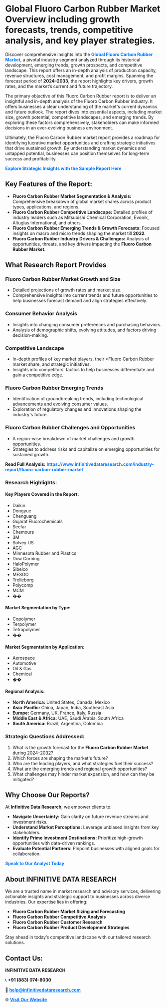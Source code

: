<h1>Global Fluoro Carbon Rubber Market Overview including growth forecasts, trends, competitive analysis, and key player strategies.</h1>
<p>
Discover comprehensive insights into the 
<a href="https://www.infinitivedataresearch.com/industry-report/fluoro-carbon-rubber-market" rel="dofollow" style="color: #007BFF; text-decoration: none;"><strong>Global Fluoro Carbon Rubber Market</strong></a>, a pivotal industry segment analyzed through its historical development, emerging trends, growth prospects, and competitive landscape. This report offers an in-depth analysis of production capacity, revenue structures, cost management, and profit margins. Spanning the forecast period of <strong>2024–2033</strong>, the report highlights key drivers, growth rates, and the market’s current and future trajectory.
</p>
<p>
The primary objective of this Fluoro Carbon Rubber report is to deliver an insightful and in-depth analysis of the Fluoro Carbon Rubber industry. It offers businesses a clear understanding of the market's current dynamics and future outlook. The report dives into essential aspects, including market size, growth potential, competitive landscapes, and emerging trends. By exploring these factors comprehensively, stakeholders can make informed decisions in an ever-evolving business environment.
</p>
<p>
Ultimately, the Fluoro Carbon Rubber market report provides a roadmap for identifying lucrative market opportunities and crafting strategic initiatives that drive sustained growth. By understanding market dynamics and untapped potential, businesses can position themselves for long-term success and profitability.
</p>
<p>
<a href="https://www.infinitivedataresearch.com/request-sample/reportId=109815" style="color: #007BFF; text-decoration: none;"><strong>Explore Strategic Insights with the Sample Report Here</strong></a>
</p>

<h2>Key Features of the Report:</h2>
<ul>
<li><strong>Fluoro Carbon Rubber Market Segmentation & Analysis:</strong> Comprehensive breakdown of global market shares across product types, applications, and regions.</li>
<li><strong>Fluoro Carbon Rubber Competitive Landscape:</strong> Detailed profiles of industry leaders such as Mitsubishi Chemical Corporation, Evonik, Altuglas International, and others.</li>
<li><strong>Fluoro Carbon Rubber Emerging Trends & Growth Forecasts:</strong> Focused insights on macro and micro trends shaping the market till <strong>2032</strong>.</li>
<li><strong>Fluoro Carbon Rubber Industry Drivers & Challenges:</strong> Analysis of opportunities, threats, and key drivers impacting the <strong>Fluoro Carbon Rubber Market</strong>.</li>
</ul>

<h2>What Research Report Provides</h2>
<h3>Fluoro Carbon Rubber Market Growth and Size</h3>
<ul>
<li>Detailed projections of growth rates and market size.</li>
<li>Comprehensive insights into current trends and future opportunities to help businesses forecast demand and align strategies effectively.</li>
</ul>

<h3>Consumer Behavior Analysis</h3>
<ul>
<li>Insights into changing consumer preferences and purchasing behaviors.</li>
<li>Analysis of demographic shifts, evolving attitudes, and factors driving decision-making.</li>
</ul>

<h3>Competitive Landscape</h3>
<ul>
<li>In-depth profiles of key market players, their >Fluoro Carbon Rubber market share, and strategic initiatives.</li>
<li>Insights into competitors' tactics to help businesses differentiate and gain a competitive edge.</li>
</ul>

<h3>Fluoro Carbon Rubber Emerging Trends</h3>
<ul>
<li>Identification of groundbreaking trends, including technological advancements and evolving consumer values.</li>
<li>Exploration of regulatory changes and innovations shaping the industry's future.</li>
</ul>

<h3>Fluoro Carbon Rubber Challenges and Opportunities</h3>
<ul>
<li>A region-wise breakdown of market challenges and growth opportunities.</li>
<li>Strategies to address risks and capitalize on emerging opportunities for sustained growth.</li>
</ul>
<p><strong>Read Full Analysis:</strong> <a href="https://www.infinitivedataresearch.com/industry-report/fluoro-carbon-rubber-market" rel="dofollow" style="color: #007BFF; text-decoration: none;"><strong>https://www.infinitivedataresearch.com/industry-report/fluoro-carbon-rubber-market</strong></a></p>
<h3>Research Highlights:</h3>
<h4>Key Players Covered in the Report:</h4>
<ul><li>Daikin</li><li>Dongyue</li><li>Chenguang</li><li>Gujarat Fluorochemicals</li><li>Seefar</li><li>Chemours</li><li>3M</li><li>Solvey US</li><li>AGC</li><li>Minnesota Rubber and Plastics</li><li>Dow Corning</li><li>HaloPolymer</li><li>Sibelco</li><li>MESGO</li><li>Trelleborg</li><li>Polycomp</li><li>MCM</li><li>��</li></ul>
<h4>Market Segmentation by Type:</h4>
<ul><li>Copolymer</li><li>Terpolymer</li><li>Tetrapolymer</li><li>��</li></ul>
<h4>Market Segmentation by Application:</h4>
<ul><li>Aerospace</li><li>Automotive</li><li>Oil &amp; Gas</li><li>Chemical</li><li>��</li></ul>

<h4>Regional Analysis:</h4>
<ul>
<li><strong>North America:</strong> United States, Canada, Mexico</li>
<li><strong>Asia-Pacific:</strong> China, Japan, India, Southeast Asia</li>
<li><strong>Europe:</strong> Germany, UK, France, Italy, Russia</li>
<li><strong>Middle East & Africa:</strong> UAE, Saudi Arabia, South Africa</li>
<li><strong>South America:</strong> Brazil, Argentina, Colombia</li>
</ul>

<h3>Strategic Questions Addressed:</h3>
<ol>
<li>What is the growth forecast for the <strong>Fluoro Carbon Rubber Market</strong> during 2024–2032?</li>
<li>Which forces are shaping the market's future?</li>
<li>Who are the leading players, and what strategies fuel their success?</li>
<li>What are the emerging trends and regional growth opportunities?</li>
<li>What challenges may hinder market expansion, and how can they be mitigated?</li>
</ol>

<h2>Why Choose Our Reports?</h2>
<p>At <strong>Infinitive Data Research</strong>, we empower clients to:</p>
<ul>
<li><strong>Navigate Uncertainty:</strong> Gain clarity on future revenue streams and investment risks.</li>
<li><strong>Understand Market Perceptions:</strong> Leverage unbiased insights from key stakeholders.</li>
<li><strong>Identify Prime Investment Destinations:</strong> Prioritize high-growth opportunities with data-driven rankings.</li>
<li><strong>Evaluate Potential Partners:</strong> Pinpoint businesses with aligned goals for collaboration.</li>
</ul>
<p><a href="https://www.infinitivedataresearch.com/industry-report/fluoro-carbon-rubber-market" rel="dofollow" style="color: #007BFF; text-decoration: none;"><strong>Speak to Our Analyst Today</strong></a></p>

<h2>About INFINITIVE DATA RESEARCH</h2>
<p>We are a trusted name in market research and advisory services, delivering actionable insights and strategic support to businesses across diverse industries. Our expertise lies in offering:</p>
<ul>
<li><strong>Fluoro Carbon Rubber Market Sizing and Forecasting</strong></li>
<li><strong>Fluoro Carbon Rubber Competitive Analysis</strong></li>
<li><strong>Fluoro Carbon Rubber Customer Research</strong></li>
<li><strong>Fluoro Carbon Rubber Product Development Strategies</strong></li>
</ul>
<p>Stay ahead in today’s competitive landscape with our tailored research solutions.</p>

<h2>Contact Us:</h2>
<p><strong>INFINITIVE DATA RESEARCH</strong></p>
<p>📞 <strong>+91 (883) 074-8030</strong></p>
<p>📧 <strong><a href="mailto:help@infinitivedataresearch.com" style="color: #007BFF;">help@infinitivedataresearch.com</a></strong></p>
<p>🌐 <strong><a href="https://www.infinitivedataresearch.com" rel="dofollow" style="color: #007BFF;">Visit Our Website</a></strong></p>